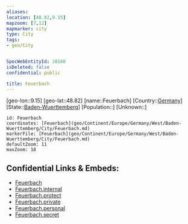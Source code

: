 ```yaml
---
aliases: 
location: [48.82,9.15]
mapzoom: [7,12] 
mapmarker: city 
type: City
tags:
- geo/City


SpocWebEntityId: 30160
isDeleted: false
confidential: public

title: Feuerbach
---
```

[geo-lon::9.15]
[geo-lat::48.82]
[name::Feuerbach]
[Country::[Germany](geo/Continent/Europe/Germany.md)]
[State::[Baden-Wuerttemberg](geo/Continent/Europe/Germany/West/Baden-Wuerttemberg.md)]
[Population::]
[Unknown::]


```leaflet
id: Feuerbach
coordinates: [Feuerbach](geo/Continent/Europe/Germany/West/Baden-Wuerttemberg/City/Feuerbach.md)
markerFile: [Feuerbach](geo/Continent/Europe/Germany/West/Baden-Wuerttemberg/City/Feuerbach.md)
defaultZoom: 11 
maxZoom: 18
```


## Confidential Links & Embeds: 
- [Feuerbach](../../../../../../../../_public/geo/Continent/Europe/Germany/West/Baden-Wuerttemberg/City/Feuerbach.md) 
- [Feuerbach.internal](../../../../../../../../_internal/geo/Continent/Europe/Germany/West/Baden-Wuerttemberg/City/Feuerbach.internal.md) 
- [Feuerbach.protect](../../../../../../../../_protect/geo/Continent/Europe/Germany/West/Baden-Wuerttemberg/City/Feuerbach.protect.md) 
- [Feuerbach.private](../../../../../../../../_private/geo/Continent/Europe/Germany/West/Baden-Wuerttemberg/City/Feuerbach.private.md) 
- [Feuerbach.personal](../../../../../../../../_personal/geo/Continent/Europe/Germany/West/Baden-Wuerttemberg/City/Feuerbach.personal.md) 
- [Feuerbach.secret](../../../../../../../../_secret/geo/Continent/Europe/Germany/West/Baden-Wuerttemberg/City/Feuerbach.secret.md) 

